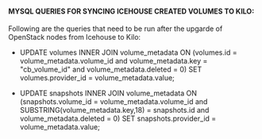 #### MYSQL QUERIES FOR SYNCING ICEHOUSE CREATED VOLUMES TO KILO:

Following are the queries that need to be run after the upgarde of OpenStack nodes from Icehouse to Kilo:

- UPDATE volumes INNER JOIN volume_metadata ON (volumes.id = volume_metadata.volume_id and volume_metadata.key = "cb_volume_id" and volume_metadata.deleted = 0) SET volumes.provider_id = volume_metadata.value;

- UPDATE snapshots INNER JOIN volume_metadata ON (snapshots.volume_id = volume_metadata.volume_id and SUBSTRING(volume_metadata.key,18) = snapshots.id and volume_metadata.deleted = 0) SET snapshots.provider_id = volume_metadata.value;
